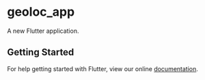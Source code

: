 # geoloc_app

A new Flutter application.

## Getting Started

For help getting started with Flutter, view our online
[documentation](https://flutter.io/).
